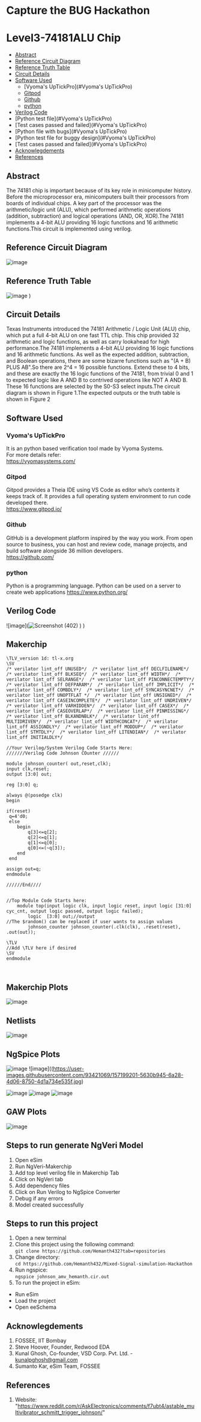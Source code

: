 # Capture the BUG Hackathon
# Level3-74181ALU Chip
- [Abstract](#abstract)
- [Reference Circuit Diagram](#reference-circuit-diagram)
- [Reference Truth Table](#reference-truthtable)
- [Circuit Details](#circuit-details)
- [Software Used](#software-used)
  * [Vyoma's UpTickPro](#Vyoma's UpTickPro)
  * [Gitpod](#Gitpod)
  * [Github](#Github)
  * [python](#python)
- [Verilog Code](#verilog-code)
- [Python test file](#Vyoma's UpTickPro)
- [Test cases passed and failed](#Vyoma's UpTickPro)
- [Python file with bugs](#Vyoma's UpTickPro)
- [Python test file for buggy design](#Vyoma's UpTickPro)
- [Test cases passed and failed](#Vyoma's UpTickPro)
- [Acknowlegdements](#acknowlegdements)
- [References](#references)

## Abstract
The 74181 chip is important because of its key role in
minicomputer history. Before the microprocessor era,
minicomputers built their processors from boards of
individual chips. A key part of the processor was the
arithmetic/logic unit (ALU), which performed
arithmetic operations (addition, subtraction) and
logical operations (AND, OR, XOR).The 74181
implements a 4-bit ALU providing 16 logic functions
and 16 arithmetic functions.This circuit is
implemented using verilog.


## Reference Circuit Diagram
![image](https://user-images.githubusercontent.com/93421069/181905789-395ceff8-4878-4c91-ade7-44e8af2237bd.jpg)
## Reference Truth Table
![image](https://user-images.githubusercontent.com/93421069/181906870-49cab5ad-b8a5-4055-abc5-80aba594fdf2.jpg)
)
## Circuit Details
Texas Instruments introduced the 74181 Arithmetic /
Logic Unit (ALU) chip, which put a full 4-bit ALU on
one fast TTL chip. This chip provided 32 arithmetic
and logic functions, as well as carry lookahead for
high performance.The 74181 implements a 4-bit
ALU providing 16 logic functions and 16 arithmetic
functions. As well as the expected addition,
subtraction, and Boolean operations, there are
some bizarre functions such as "(A + B) PLUS
AB".So there are 2^4 = 16 possible functions.
Extend these to 4 bits, and these are exactly the 16
logic functions of the 74181, from trivial 0 and 1 to
expected logic like A AND B to contrived operations
like NOT A AND B. These 16 functions are selected
by the S0-S3 select inputs.The circuit diagram is
shown in Figure 1.The expected outputs or the truth
table is shown in Figure 2
</br>

## Software Used
### Vyoma's UpTickPro
It is an python based verification tool made by Vyoma Systems.
</br>
For more details refer:
</br>
https://vyomasystems.com/
### Gitpod
Gitpod provides a Theia IDE using VS Code as editor who’s contents it keeps track of. It provides a full operating system environment to run code developed there.
</br>
https://www.gitpod.io/
### Github
GitHub is a development platform inspired by the way you work. From open source to business, you can host and review code, manage projects, and build software alongside 36 million developers.
</br> https://github.com/
### python
Python is a programming language. Python can be used on a server to create web applications
https://www.python.org/

## Verilog Code
![image](![Screenshot (402)](https://user-images.githubusercontent.com/93421069/181906940-513beb71-f32a-480f-8b21-c522b2a1def0.png)
)
)
## Makerchip
```
\TLV_version 1d: tl-x.org
\SV
/* verilator lint_off UNUSED*/  /* verilator lint_off DECLFILENAME*/  /* verilator lint_off BLKSEQ*/  /* verilator lint_off WIDTH*/  /* verilator lint_off SELRANGE*/  /* verilator lint_off PINCONNECTEMPTY*/  /* verilator lint_off DEFPARAM*/  /* verilator lint_off IMPLICIT*/  /* verilator lint_off COMBDLY*/  /* verilator lint_off SYNCASYNCNET*/  /* verilator lint_off UNOPTFLAT */  /* verilator lint_off UNSIGNED*/  /* verilator lint_off CASEINCOMPLETE*/  /* verilator lint_off UNDRIVEN*/  /* verilator lint_off VARHIDDEN*/  /* verilator lint_off CASEX*/  /* verilator lint_off CASEOVERLAP*/  /* verilator lint_off PINMISSING*/  /* verilator lint_off BLKANDNBLK*/  /* verilator lint_off MULTIDRIVEN*/  /* verilator lint_off WIDTHCONCAT*/  /* verilator lint_off ASSIGNDLY*/  /* verilator lint_off MODDUP*/  /* verilator lint_off STMTDLY*/  /* verilator lint_off LITENDIAN*/  /* verilator lint_off INITIALDLY*/  

//Your Verilog/System Verilog Code Starts Here:
///////Verilog Code Johnson COunter //////
 
module johnson_counter( out,reset,clk);
input clk,reset;
output [3:0] out;
 
reg [3:0] q;
 
always @(posedge clk)
begin
 
if(reset)
 q=4'd0;
 else
 	begin 
 		q[3]<=q[2];
  		q[2]<=q[1];
  		q[1]<=q[0];
   		q[0]<=(~q[3]);
 	end
 end
 
assign out=q;  
endmodule
 
//////End////


//Top Module Code Starts here:
	module top(input logic clk, input logic reset, input logic [31:0] cyc_cnt, output logic passed, output logic failed);
		logic  [3:0] out;//output
//The $random() can be replaced if user wants to assign values
		johnson_counter johnson_counter(.clk(clk), .reset(reset), .out(out));
	
\TLV
//Add \TLV here if desired                                     
\SV
endmodule



```
## Makerchip Plots
![image](https://user-images.githubusercontent.com/93421069/157203919-81198120-0aa3-465b-b91a-b82deb184e08.jpg)
## Netlists
![image](https://user-images.githubusercontent.com/93421069/157199341-a6362b3e-6954-409c-83a6-121f35dd0b9f.jpg)
## NgSpice Plots
![image](https://user-images.githubusercontent.com/93421069/157198999-fd38420c-e9da-4a0c-8682-abe88fd31df5.jpg)
![image]((https://user-images.githubusercontent.com/93421069/157199201-5630b945-6a28-4d06-8750-4d1a734e535f.jpg)

![image](https://user-images.githubusercontent.com/93421069/157199144-28832168-615a-45fd-9411-6c148462b3f4.jpg)
![image](https://user-images.githubusercontent.com/93421069/157199217-e84fa852-a6b9-4cc5-a0c7-8879969ac06a.jpg)
![image](https://user-images.githubusercontent.com/93421069/157199231-b4149019-8bd9-4182-a643-45dc2c41fdf8.jpg)
## GAW Plots
![image](https://user-images.githubusercontent.com/93421069/157199313-04d774cc-8efb-47e7-a59b-ddc357910b30.jpg)
## Steps to run generate NgVeri Model
1. Open eSim
2. Run NgVeri-Makerchip 
3. Add top level verilog file in Makerchip Tab
4. Click on NgVeri tab
5. Add dependency files
6. Click on Run Verilog to NgSpice Converter
7. Debug if any errors
8. Model created successfully
## Steps to run this project
1. Open a new terminal
2. Clone this project using the following command:</br>
```git clone https://github.com/Hemanth432?tab=repositories ```</br>
3. Change directory:</br>
```cd https://github.com/Hemanth432/Mixed-Signal-simulation-Hackathon ```</br>
4. Run ngspice:</br>
```ngspice johnson_amv_hemanth.cir.out```</br>
5. To run the project in eSim:

  - Run eSim</br>
  - Load the project</br>
  - Open eeSchema</br>
## Acknowlegdements
1. FOSSEE, IIT Bombay
2. Steve Hoover, Founder, Redwood EDA
3. Kunal Ghosh, Co-founder, VSD Corp. Pvt. Ltd. - kunalpghosh@gmail.com
4. Sumanto Kar, eSim Team, FOSSEE

## References
1. Website: "https://www.reddit.com/r/AskElectronics/comments/f7ubt4/astable_multivibrator_schmitt_trigger_johnson/" 


